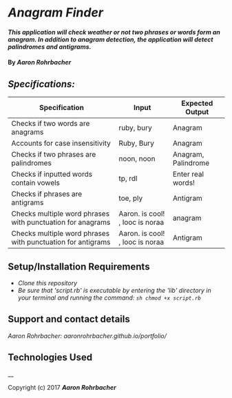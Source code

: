 # _Anagram Finder_

#### _This application will check weather or not two phrases or words form an anagram. In addition to anagram detection, the application will detect palindromes and antigrams._

#### By _**Aaron Rohrbacher**_

## _Specifications:_

| Specification                                               | Input                            | Expected Output     |
|-------------------------------------------------------------|----------------------------------|---------------------|
| Checks if two words are anagrams                            | ruby, bury                       | Anagram             |
| Accounts for case insensitivity                             | Ruby, Bury                       | Anagram             |
| Checks if two phrases are palindromes                       | noon, noon                       | Anagram, Palindrome |
| Checks if inputted words contain vowels                     | tp, rdl                          | Enter real words!   |
| Checks if phrases are antigrams                             | toe, ply                         | Antigram            |
| Checks multiple word phrases with punctuation for anagrams  | Aaron. is cool! ,  looc is noraa | anagram             |
| Checks multiple word phrases with punctuation for antigrams | Aaron. is cool! , looc is noraa  | Antigram            |

## Setup/Installation Requirements

* _Clone this repository_
* _Be sure that 'script.rb' is executable by entering the 'lib' directory in your terminal and running the command: `sh chmod +x script.rb`_



## Support and contact details

_Aaron Rohrbacher: aaronrohrbacher.github.io/portfolio/_

## Technologies Used

__

Copyright (c) 2017 **_Aaron Rohrbacher_**

